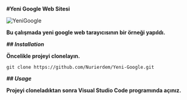**#Yeni Google Web Sitesi**

![YeniGoogle](images/Son.png)

**Bu çalışmada yeni google web tarayıcısının bir örneği yapıldı.**

***## Installation***

**Öncelikle projeyi clonelayın.**

```
git clone https://github.com/Nurierdem/Yeni-Google.git
```
***## Usage***

**Projeyi cloneladıktan sonra Visual Studio Code programında açınız.**